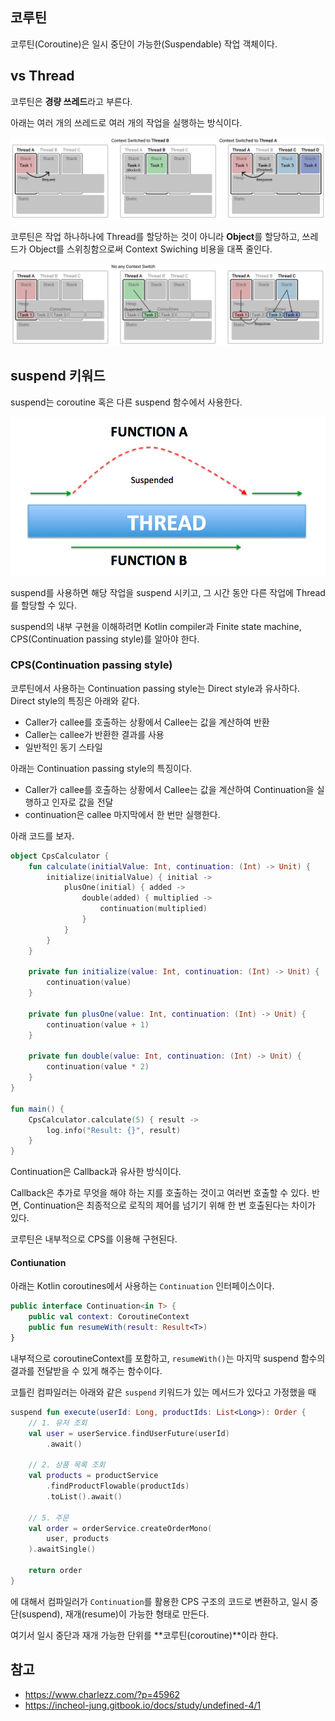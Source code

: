 ## 코루틴

코루틴(Coroutine)은 일시 중단이 가능한(Suspendable) 작업 객체이다.

## vs Thread

코루틴은 **경량 쓰레드**라고 부른다.

아래는 여러 개의 쓰레드로 여러 개의 작업을 실행하는 방식이다.

![img_1.png](img_1.png)

코루틴은 작업 하나하나에 Thread를 할당하는 것이 아니라 **Object**를 할당하고, 쓰레드가 Object를 스위칭함으로써 Context Swiching 비용을 대폭 줄인다.

![img_2.png](img_2.png)

## suspend 키워드

suspend는 coroutine 혹은 다른 suspend 함수에서 사용한다.

![img.png](img.png)

suspend를 사용하면 해당 작업을 suspend 시키고, 그 시간 동안 다른 작업에 Thread를 할당할 수 있다.

suspend의 내부 구현을 이해하려면 Kotlin compiler과 Finite state machine, CPS(Continuation passing style)를 알아야 한다.

### CPS(Continuation passing style)

코루틴에서 사용하는 Continuation passing style는 Direct style과 유사하다. Direct style의 특징은 아래와 같다.
- Caller가 callee를 호출하는 상황에서 Callee는 값을 계산하여 반환
- Caller는 callee가 반환한 결과를 사용
- 일반적인 동기 스타일

아래는 Continuation passing style의 특징이다.
- Caller가 callee를 호출하는 상황에서 Callee는 값을 계산하여 Continuation을 실행하고 인자로 값을 전달
- continuation은 callee 마지막에서 한 번만 실행한다.

아래 코드를 보자.

```kotlin
object CpsCalculator {
    fun calculate(initialValue: Int, continuation: (Int) -> Unit) {
        initialize(initialValue) { initial ->
            plusOne(initial) { added ->
                double(added) { multiplied ->
                    continuation(multiplied)
                }
            }
        }
    }

    private fun initialize(value: Int, continuation: (Int) -> Unit) {
        continuation(value)
    }

    private fun plusOne(value: Int, continuation: (Int) -> Unit) {
        continuation(value + 1)
    }

    private fun double(value: Int, continuation: (Int) -> Unit) {
        continuation(value * 2)
    }
}

fun main() {
    CpsCalculator.calculate(5) { result ->
        log.info("Result: {}", result)
    }
}
```

Continuation은 Callback과 유사한 방식이다.

Callback은 추가로 무엇을 해야 하는 지를 호출하는 것이고 여러번 호출할 수 있다. 반면, Continuation은 최종적으로 로직의 제어를 넘기기 위해 한 번 호출된다는 차이가 있다.

코루틴은 내부적으로 CPS를 이용해 구현된다.

#### Contiunation

아래는 Kotlin coroutines에서 사용하는 `Continuation` 인터페이스이다.

```kotlin
public interface Continuation<in T> {
    public val context: CoroutineContext
    public fun resumeWith(result: Result<T>)
}
```

내부적으로 coroutineContext를 포함하고, `resumeWith()`는 마지막 suspend 함수의 결과를 전달받을 수 있게 해주는 함수이다.

코틀린 컴파일러는 아래와 같은 `suspend` 키워드가 있는 메서드가 있다고 가정했을 때

```kotlin
suspend fun execute(userId: Long, productIds: List<Long>): Order {
    // 1. 유저 조회
    val user = userService.findUserFuture(userId)
        .await()

    // 2. 상품 목록 조회
    val products = productService
        .findProductFlowable(productIds)
        .toList().await()
    
    // 5. 주문
    val order = orderService.createOrderMono(
        user, products
    ).awaitSingle()

    return order
}
```

에 대해서 컴파일러가 `Continuation`를 활용한 CPS 구조의 코드로 변환하고, 일시 중단(suspend), 재개(resume)이 가능한 형태로 만든다.

여기서 일시 중단과 재개 가능한 단위를 **코루틴(coroutine)**이라 한다.

## 참고
- https://www.charlezz.com/?p=45962
- https://incheol-jung.gitbook.io/docs/study/undefined-4/1